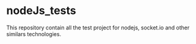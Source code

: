nodeJs_tests
============

This repository contain all the test project for nodejs, socket.io and other similars technologies.
